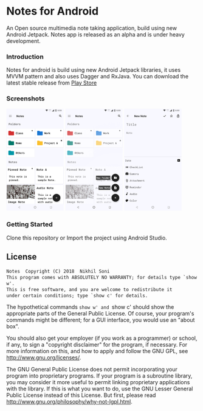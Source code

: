 # Notes for Android

An Open source multimedia note taking application, build using new Android Jetpack.
Notes app is released as an alpha and is under heavy development.

### Introduction

Notes for android is build using new Android Jetpack libraries, it uses MVVM pattern and also uses Dagger and RxJava.
You can download the latest stable release from [Play Store](https://play.google.com/store/apps/details?id=com.nrs.nsnik.notes)

### Screenshots

<img src="Screenshots/Screenshot_20180708-011647.png" width="30%" />
<img src="Screenshots/Screenshot_20180708-011654.png" width="30%" />
<img src="Screenshots/Screenshot_20180708-011738.png" width="30%" />

### Getting Started

Clone this repository or Import the project using Android Studio.

## License

    Notes  Copyright (C) 2018  Nikhil Soni
    This program comes with ABSOLUTELY NO WARRANTY; for details type `show w'.
    This is free software, and you are welcome to redistribute it
    under certain conditions; type `show c' for details.

The hypothetical commands `show w' and `show c' should show the appropriate
parts of the General Public License.  Of course, your program's commands
might be different; for a GUI interface, you would use an "about box".

  You should also get your employer (if you work as a programmer) or school,
if any, to sign a "copyright disclaimer" for the program, if necessary.
For more information on this, and how to apply and follow the GNU GPL, see
<http://www.gnu.org/licenses/>.

  The GNU General Public License does not permit incorporating your program
into proprietary programs.  If your program is a subroutine library, you
may consider it more useful to permit linking proprietary applications with
the library.  If this is what you want to do, use the GNU Lesser General
Public License instead of this License.  But first, please read
<http://www.gnu.org/philosophy/why-not-lgpl.html>.
